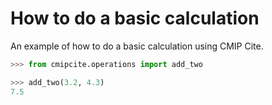 # How to do a basic calculation

An example of how to do a basic calculation using CMIP Cite.

```python
>>> from cmipcite.operations import add_two

>>> add_two(3.2, 4.3)
7.5
```
